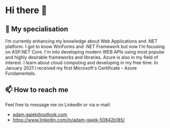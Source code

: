 # Hi there 👋

## 🌱 My specialisation
I’m currently enhancing my knowledge about Web Applications and .NET platform. I got to know WinForms and .NET Framework but now I'm focusing on ASP.NET Core. I'm into developing modern WEB APIs using most popular and highly desirable frameworks and libraries. Azure is also in my field of interest. I learn about cloud computing and developing in my free time. In January 2021 I received my first Microsoft's Certificate - Azure Fundamentals.
## 📫 How to reach me 
Feel free to message me on LinkedIn or via e-mail:
- adam.gajek@outlook.com
- https://www.linkedin.com/in/adam-gajek-50842b185/
